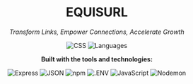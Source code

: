 <h1 align="center">EQUISURL</h1>

<p align="center">
  <em>Transform Links, Empower Connections, Accelerate Growth</em>
</p>

<p align="center">
  <img src="https://img.shields.io/badge/css-43.9%25-blue" alt="CSS">
  <img src="https://img.shields.io/badge/languages-3-blue" alt="Languages">
</p>

<p align="center">
  <strong>Built with the tools and technologies:</strong>
</p>

<p align="center">
  <img src="https://img.shields.io/badge/Express-000000.svg?style=flat&logo=Express&logoColor=white" alt="Express">
  <img src="https://img.shields.io/badge/JSON-000000.svg?style=flat&logo=JSON&logoColor=white" alt="JSON">
  <img src="https://img.shields.io/badge/npm-CB3837.svg?style=flat&logo=npm&logoColor=white" alt="npm">
  <img src="https://img.shields.io/badge/.ENV-gray.svg?style=flat&logo=dotenv&logoColor=white" alt=".ENV">
  <img src="https://img.shields.io/badge/JavaScript-F7DF1E.svg?style=flat&logo=JavaScript&logoColor=black" alt="JavaScript">
  <img src="https://img.shields.io/badge/Nodemon-76D04B.svg?style=flat&logo=Nodemon&logoColor=white" alt="Nodemon">
</p>